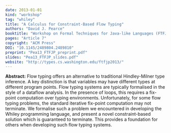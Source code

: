 ```yaml
---
date: 2013-01-01
kind: "workshop"
tag: "whiley"
title: "A Calculus for Constraint-Based Flow Typing"
authors: "David J. Pearce"
booktitle: "Workshop on Formal Techniques for Java-like Languages (FTFJP)"
pages: "Article 7"
copyright: "ACM Press"
DOI: "10.1145/2489804.2489810"
preprint: "Pea13_FTFJP_preprint.pdf"
slides: "Pea13_FTFJP_slides.pdf"
website: "http://types.cs.washington.edu/ftfjp2013/"
---
```


**Abstract:** Flow typing offers an alternative to traditional Hindley-Milner type inference. A key distinction is that variables may have different types at different program points. Flow typing systems are typically formalised in the style of a dataflow analysis. In the presence of loops, this requires a fix-point computation over typing environments. Unfortunately, for some flow typing problems, the standard iterative fix-point computation may not terminate. We formalise such a problem we encountered in developing the Whiley programming language, and present a novel constraint-based solution which is guaranteed to terminate. This provides a foundation for others when developing such flow typing systems.